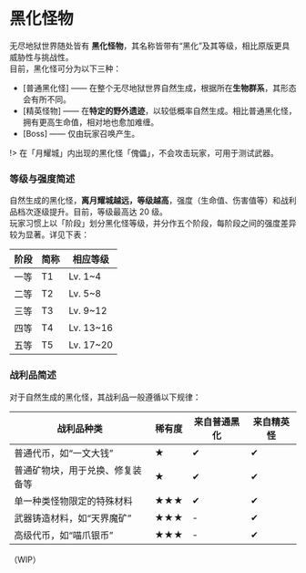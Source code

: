 # 黑化怪物

无尽地狱世界随处皆有 **黑化怪物**，其名称皆带有“黑化”及其等级，相比原版更具威胁性与挑战性。  
目前，黑化怪可分为以下三种：

- [普通黑化怪] —— 在整个无尽地狱世界自然生成，根据所在**生物群系**，其形态会有所不同。
- [精英怪物] —— 在**特定的野外遗迹**，以较低概率自然生成。相比普通黑化怪，拥有更高生命值，相对地也愈加难缠。
- [Boss] —— 仅由玩家召唤产生。

!> 在「月耀城」内出现的黑化怪「傀儡」，不会攻击玩家，可用于测试武器。

### 等级与强度简述

自然生成的黑化怪，**离月耀城越远，等级越高**，强度（生命值、伤害值等）和战利品档次逐级提升。目前，等级最高达 20 级。  
玩家习惯上以「阶段」划分黑化怪等级，并分作五个阶段，每阶段之间的强度差异较为显著。详见下表：

|阶段|简称|相应等级|
|-|-|-|
| 一等 | T1 | Lv. 1~4 |
| 二等 | T2 | Lv. 5~8 |
| 三等 | T3 | Lv. 9~12 |
| 四等 | T4 | Lv. 13~16 |
| 五等 | T5 | Lv. 17~20 |

### 战利品简述

对于自然生成的黑化怪，其战利品一般遵循以下规律：

| 战利品种类 | 稀有度 | 来自普通黑化 | 来自精英怪 |
|-|-|-|-|
| 普通代币，如“一文大钱” | ★ | ✔ | ✔ |
| 普通矿物块，用于兑换、修复装备等 | ★ | ✔ | ✔ |
| 单一种类怪物限定的特殊材料 | ★★★ | ✔ | ✔ |
| 武器铸造材料，如“天界魔矿” | ★★★ | - | ✔ |
| 高级代币，如“喵爪银币” | ★★★ | - | ✔ |

（WIP）